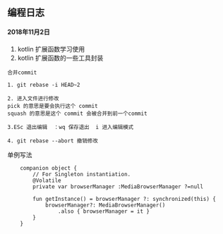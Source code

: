 ## 编程日志

#### 2018年11月2日
1. kotlin 扩展函数学习使用
2. kotlin 扩展函数的一些工具封装

```
合并commit

1. git rebase -i HEAD~2

2. 进入文件进行修改
pick 的意思是要会执行这个 commit
squash 的意思是这个 commit 会被合并到前一个commit

3.ESc 退出编辑  ：wq 保存退出  i 进入编辑模式

4. git rebase --abort 撤销修改
```

单例写法
```
    companion object {
        // For Singleton instantiation.
        @Volatile
        private var browserManager :MediaBrowserManager ?=null

        fun getInstance() = browserManager ?: synchronized(this) {
            browserManager?: MediaBrowserManager()
                .also { browserManager = it }
        }
    }
```